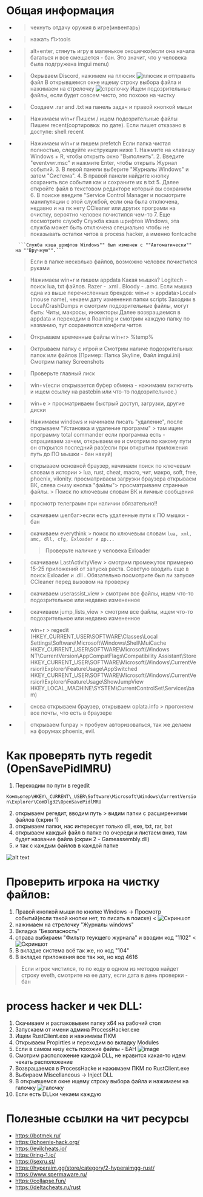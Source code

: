 # Общая информация
+ > чекнуть отдачу оружия в игре(инвентарь)
+ > нажать f1>tools
+ > alt+enter, стянуть игру в маленькое окошечко(если она начала багаться и все смещается - бан. Это значит, что у человека была подгружена imgui menu)
+ > Окрываем Discord, нажимем на плюсик ![плюсик](https://github.com/Cerasso/Rust_check_cheats/assets/128113401/1dd45b55-8351-44c0-8c91-0e16ffb40622) и отправить файл
  > В открывшемся окне ищему строку выбора файла и нажимаем на стрелочку ![стрелочку](https://github.com/Cerasso/Rust_check_cheats/assets/128113401/910baa1e-4866-4fe4-9135-0de6b4e46c19)
  > Ищем подозрительные файлы, если будет совсем чисто, это похоже на чистку
  
+ > Создаем .rar and .txt на панель задач и правой кнопкой мыши
+ > Нажимаем win+r 
    > Пишем / ищем подозрительные файлы
    > Пишем recent(сортировка: по дате). Если пишет отказано в доступе: shell:recent

+ > Нажимаем win+r и пишем prefetch
    > Если папка чистая полностью, следуйте инструкции ниже
      1. Нажмите на клавишу Windows + R, чтобы открыть окно "Выполнить".
      2. Введите "eventvwr.msc" и нажмите Enter, чтобы открыть Журнал событий.
      3. В левой панели выберите "Журналы Windows" и затем "Система".
      4. В правой панели найдите кнопку сохранить все события как и сохраните их в txt
      5. Далее откройте файл в текстовом редакторе который вы сохранили
      6. В поиске введите "Service Control Manager и посмотрите манипуляции с этой службой, если она была отключена, недавно и на пк нету CCleaner или других программ на очистку, вероятно человек почистился чем-то 
      7. Еще посмотрите службу Служба кэша шрифтов Windows, эта служба может быть отключена специально чтобы не показывать остатки читов в process hacker, а именно fontcache 

       ```Служба кэша шрифтов Windows"" был изменен с ""Автоматически"" на ""Вручную"".```

    > Если в папке несколько файлов, возможно человек почистился руками

 
+ > Нажимаем win+r и пишем appdata
  > Какая мышка? Logitech - поиск lua, txt файлов. Razer - .xml . Bloody - .amc. Если мышка одна из выше перечисленных брендов: win+r > appdata>Local>(mouse name), чекаем дату изменения папки scripts
  > Заходим в Local\CrashDumps и смотрим подозрительные файлы, могут быть: Читы, макросы, инжекторы
  > Далее возвращаемся в appdata и переходим в Roaming и смотрим каждую папку по названию, тут сохраняются конфиги читов

+ > Открываем временные файлы win+r> %temp%
  
+ > Октрываем папку с игрой и Смотрим наличе подозрительных папок или файлов (Пример: Папка Skyline, Файл imgui.ini)
  > Смотрим папку Screenshots

+ > Проверьте главный лиск  
+ > win+v(если открывается буфер обмена - нажимаем включить и ищем ссылку на pastebin или что-то подозрительное.)
  
+ > win+e > просматриваем быстрый доступ, загрузки, другие диски
  
+ > Нажимаем windows и начинаем писать "удаление", после открываем "Установка и удаление программ" > там ищем программу total commander
  > если программа есть - спрашиваем зачем, открываем ее   и   смотрим по какому пути он открылся последний раз(если при открытии приложения путь до ПО мышки - бан нахуй)

+ > открываем основной браузер, начинаем поиск по ключевым словам в истории > lua, rust, cheat, macro, чит, макро, soft, free, phoenix, vilonity.
  > просматриваем загрузки браузера
  > открываем ВК, слева снизу кнопка "файлы"> просматриваем странные файлы. > Поиск по ключевым словам ВК и личные сообщения
  
+ > просмотр телеграмм при наличии обязательно!!
  
+ > скачиваем шелбаг>если есть удаленные пути к ПО мышки - бан
  
+ > скачиваем everythink > поиск по ключевым словам
    ```lua, xml, amc, dll, cfg, Exloader и др...```
  > > Проверьте наличие у человека Exloader
  
+ > скачиваем LastActivityView > смотрим промежуток примерно 15-25 приложений от запуска раста. Советую вводить еще в поиск Exloader и .dll . Обязательно посмотрите был ли запуске CCleaner перед вызовом на проверку
  
+ > скачиваем userassist_view > смотрим все файлы, ищем что-то подозрительное или недавно измененное

+ > скачиваем jump_lists_view > смотрим все файлы, ищем что-то подозрительное или недавно измененное
  
+ > win+r > regedit (HKEY_CURRENT_USER\SOFTWARE\Classes\Local Settings\Software\Microsoft\Windows\Shell\MuiCache
    >HKEY_CURRENT_USER\SOFTWARE\Microsoft\Windows NT\CurrentVersion\AppCompatFlags\Compatibility Assistant\Store
    >HKEY_CURRENT_USER\SOFTWARE\Microsoft\Windows\CurrentVersion\Explorer\FeatureUsage\AppSwitched
    >HKEY_CURRENT_USER\SOFTWARE\Microsoft\Windows\CurrentVersion\Explorer\FeatureUsage\ShowJumpView
    >HKEY_LOCAL_MACHINE\SYSTEM\CurrentControlSet\Services\bam)

+ > снова открываем браузер, открываем oplata.info > прогоняем все почты, что есть в браузере
+ > открываем funpay > пробуем авторизоваться, так же делаем на форумах phoenix, evil.

# Как проверять путь regedit (OpenSavePidlMRU)

1. Переходим по пути в regedit

``` Компьютер\HKEY\_CURRENT\_USER\Software\Microsoft\Windows\CurrentVersion\Explorer\ComDlg32\OpenSavePidlMRU ```

2. открываем регедит, вводим путь > видим папки с расширениями файлов (скрин 1)
3. открываем папки, нас интересует только dll, exe, txt, rar, bat
4. открываем каждый файл в папке по очереди и листаем вниз, там будет название файла (скрин 2 - Gameassembly.dll)
5. и так с каждым файлов в каждой папке

![alt text](image.png)

# Проверить игрока на чистку файлов: 
1) Правой кнопкой мыши по кнопке Windows -> Просмотр событий(если такой кнопки нет, то писать в поиске) < ![Скриншот](image-1.png)
2) нажимаем на стрелочку "Журналы windows"
3) Вкладка "Безопасность"
4) справа выбираем "Фильтр теукщего журнала" и вводим код "1102" < ![Скриншот](image-2.png)
5) В вкладке система всё так же, но код "104"
6) В вкладке приложения все так же, но код 4616

> Если игрок чистился, то по коду в одном из методов найдет строку eveth, смотрите на ее дату, если дата в день проверки - бан
# process hacker и чек DLL: 
1. Скачиваем и распаковывем папку x64 на рабочий стол
2. Запускаем от имени админа ProcessHacker.exe
3. Ищем RustClient.exe и нажимаем ПКМ
4. Открываем Propirties и переходим во вкладку Modules
5. Если в самом низу есть похожие файлы - БАН ![image](https://github.com/Cerasso/Rust_check_cheats/assets/128113401/de754eea-eaf6-4dba-be9b-2ab996931dc8)
6. Смотрим расположение каждой DLL, не нравится какая-то идем чекать расположение
7. Возвращаемся в ProcessHacke и нажимаем ПКМ по RustClient.exe
8. Выбираем Miscellaneous -> Inject DLL
9. В открывшемся окне ищему строку выбора файла и нажимаем на галочку ![галочку](https://github.com/Cerasso/Rust_check_cheats/assets/128113401/910baa1e-4866-4fe4-9135-0de6b4e46c19)
10. Если есть DLLки чекаем каждую




# Полезные ссылки на чит ресурсы 
+ https://botmek.ru/
+ https://phoenix-hack.org/
+ https://evilcheats.io/
+ https://ring-1.io/
+ https://sexru.st/
+ https://hyperaim.gg/store/category/2-hyperaimgg-rust/
+ https://www.spermaware.ru/
+ https://collapse.fun/
+ https://deltacheats.ru/rust

